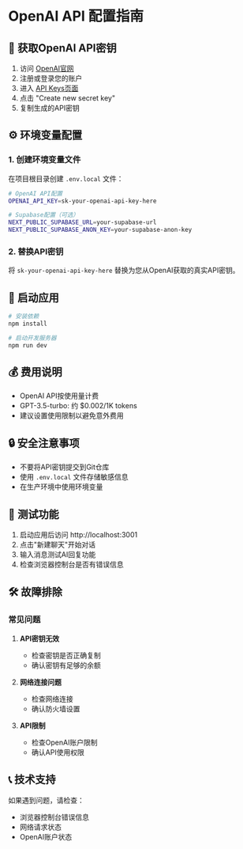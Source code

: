 # OpenAI API 配置指南

## 🔑 获取OpenAI API密钥

1. 访问 [OpenAI官网](https://platform.openai.com/)
2. 注册或登录您的账户
3. 进入 [API Keys页面](https://platform.openai.com/api-keys)
4. 点击 "Create new secret key"
5. 复制生成的API密钥

## ⚙️ 环境变量配置

### 1. 创建环境变量文件

在项目根目录创建 `.env.local` 文件：

```bash
# OpenAI API配置
OPENAI_API_KEY=sk-your-openai-api-key-here

# Supabase配置（可选）
NEXT_PUBLIC_SUPABASE_URL=your-supabase-url
NEXT_PUBLIC_SUPABASE_ANON_KEY=your-supabase-anon-key
```

### 2. 替换API密钥

将 `sk-your-openai-api-key-here` 替换为您从OpenAI获取的真实API密钥。

## 🚀 启动应用

```bash
# 安装依赖
npm install

# 启动开发服务器
npm run dev
```

## 💰 费用说明

- OpenAI API按使用量计费
- GPT-3.5-turbo: 约 $0.002/1K tokens
- 建议设置使用限制以避免意外费用

## 🔒 安全注意事项

- 不要将API密钥提交到Git仓库
- 使用 `.env.local` 文件存储敏感信息
- 在生产环境中使用环境变量

## 🧪 测试功能

1. 启动应用后访问 http://localhost:3001
2. 点击"新建聊天"开始对话
3. 输入消息测试AI回复功能
4. 检查浏览器控制台是否有错误信息

## 🛠️ 故障排除

### 常见问题

1. **API密钥无效**
   - 检查密钥是否正确复制
   - 确认密钥有足够的余额

2. **网络连接问题**
   - 检查网络连接
   - 确认防火墙设置

3. **API限制**
   - 检查OpenAI账户限制
   - 确认API使用权限

## 📞 技术支持

如果遇到问题，请检查：
- 浏览器控制台错误信息
- 网络请求状态
- OpenAI账户状态
